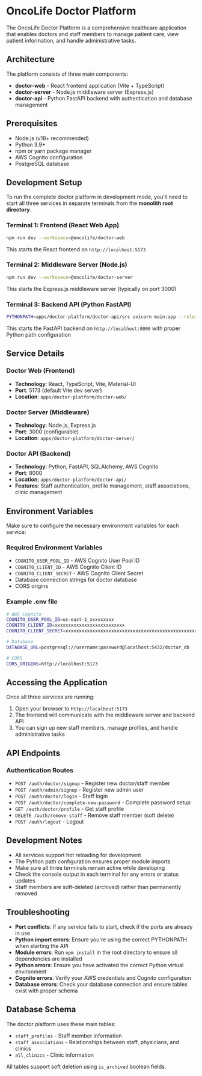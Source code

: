 # OncoLife Doctor Platform

The OncoLife Doctor Platform is a comprehensive healthcare application that enables doctors and staff members to manage patient care, view patient information, and handle administrative tasks.

## Architecture

The platform consists of three main components:

- **doctor-web** - React frontend application (Vite + TypeScript)
- **doctor-server** - Node.js middleware server (Express.js)
- **doctor-api** - Python FastAPI backend with authentication and database management

## Prerequisites

- Node.js (v18+ recommended)
- Python 3.9+
- npm or yarn package manager
- AWS Cognito configuration
- PostgreSQL database

## Development Setup

To run the complete doctor platform in development mode, you'll need to start all three services in separate terminals from the **monolith root directory**.

### Terminal 1: Frontend (React Web App)

```bash
npm run dev --workspace=@oncolife/doctor-web
```

This starts the React frontend on `http://localhost:5173`

### Terminal 2: Middleware Server (Node.js)

```bash
npm run dev --workspace=@oncolife/doctor-server
```

This starts the Express.js middleware server (typically on port 3000)

### Terminal 3: Backend API (Python FastAPI)

```bash
PYTHONPATH=apps/doctor-platform/doctor-api/src uvicorn main:app --reload --port 8000 --app-dir apps/doctor-platform/doctor-api/src
```

This starts the FastAPI backend on `http://localhost:8000` with proper Python path configuration

## Service Details

### Doctor Web (Frontend)
- **Technology**: React, TypeScript, Vite, Material-UI
- **Port**: 5173 (default Vite dev server)
- **Location**: `apps/doctor-platform/doctor-web/`

### Doctor Server (Middleware)
- **Technology**: Node.js, Express.js
- **Port**: 3000 (configurable)
- **Location**: `apps/doctor-platform/doctor-server/`

### Doctor API (Backend)
- **Technology**: Python, FastAPI, SQLAlchemy, AWS Cognito
- **Port**: 8000
- **Location**: `apps/doctor-platform/doctor-api/`
- **Features**: Staff authentication, profile management, staff associations, clinic management

## Environment Variables

Make sure to configure the necessary environment variables for each service:

### Required Environment Variables
- `COGNITO_USER_POOL_ID` - AWS Cognito User Pool ID
- `COGNITO_CLIENT_ID` - AWS Cognito Client ID
- `COGNITO_CLIENT_SECRET` - AWS Cognito Client Secret
- Database connection strings for doctor database
- CORS origins

### Example .env file
```bash
# AWS Cognito
COGNITO_USER_POOL_ID=us-east-1_xxxxxxxxx
COGNITO_CLIENT_ID=xxxxxxxxxxxxxxxxxxxxxxxxxx
COGNITO_CLIENT_SECRET=xxxxxxxxxxxxxxxxxxxxxxxxxxxxxxxxxxxxxxxxxxxxxxxxxx

# Database
DATABASE_URL=postgresql://username:password@localhost:5432/doctor_db

# CORS
CORS_ORIGINS=http://localhost:5173
```

## Accessing the Application

Once all three services are running:

1. Open your browser to `http://localhost:5173`
2. The frontend will communicate with the middleware server and backend API
3. You can sign up new staff members, manage profiles, and handle administrative tasks

## API Endpoints

### Authentication Routes
- `POST /auth/doctor/signup` - Register new doctor/staff member
- `POST /auth/admin/signup` - Register new admin user
- `POST /auth/doctor/login` - Staff login
- `POST /auth/doctor/complete-new-password` - Complete password setup
- `GET /auth/doctor/profile` - Get staff profile
- `DELETE /auth/remove-staff` - Remove staff member (soft delete)
- `POST /auth/logout` - Logout

## Development Notes

- All services support hot reloading for development
- The Python path configuration ensures proper module imports
- Make sure all three terminals remain active while developing
- Check the console output in each terminal for any errors or status updates
- Staff members are soft-deleted (archived) rather than permanently removed

## Troubleshooting

- **Port conflicts**: If any service fails to start, check if the ports are already in use
- **Python import errors**: Ensure you're using the correct PYTHONPATH when starting the API
- **Module errors**: Run `npm install` in the root directory to ensure all dependencies are installed
- **Python errors**: Ensure you have activated the correct Python virtual environment
- **Cognito errors**: Verify your AWS credentials and Cognito configuration
- **Database errors**: Check your database connection and ensure tables exist with proper schema

## Database Schema

The doctor platform uses these main tables:
- `staff_profiles` - Staff member information
- `staff_associations` - Relationships between staff, physicians, and clinics
- `all_clinics` - Clinic information

All tables support soft deletion using `is_archived` boolean fields.
